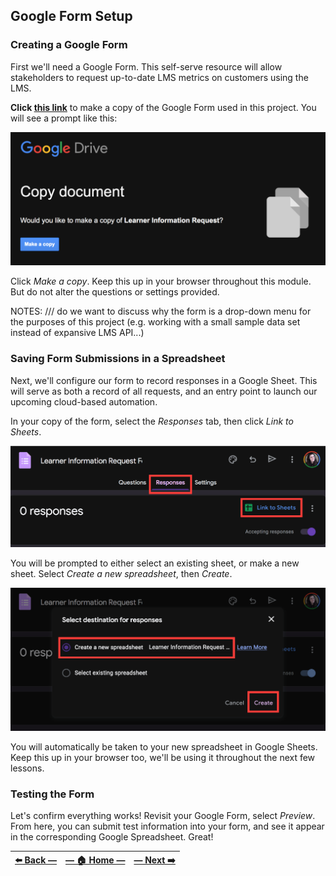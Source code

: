 ## Google Form Setup

### Creating a Google Form

First we'll need a Google Form. This self-serve resource will allow stakeholders to request up-to-date LMS metrics on customers using the LMS.

**Click [this link](https://docs.google.com/forms/d/1WWOQb1rrzaG91OU0jwOK8i9YSo9Ka2eyiJUeLMTUSWU/copy)** to make a copy of the Google Form used in this project. You will see a prompt like this:

![Google prompt in a pop-up window offering to make copy of provided Google Form](../assets/images/copy_google_form.png "Select 'Make a copy' to copy the Google Form required for this project")

Click _Make a copy_. Keep this up in your browser throughout this module. But do not alter the questions or settings provided.

NOTES: /// do we want to discuss why the form is a drop-down menu for the purposes of this project (e.g. working with a small sample data set instead of expansive LMS API...)

### Saving Form Submissions in a Spreadsheet

Next, we'll configure our form to record responses in a Google Sheet. This will serve as both a record of all requests, and an entry point to launch our upcoming cloud-based automation.  

In your copy of the form, select the _Responses_ tab, then click _Link to Sheets_.

![Edit view for a Google form](../assets/images/link_form_responses_to_google_sheets.png "Navigate to the 'Responses' tab, then 'Link to Sheets'")

You will be prompted to either select an existing sheet, or make a new sheet. Select _Create a new spreadsheet_, then _Create_.

![Google Forms prompt asking user to select between new or existing spreadsheet to store Form responses](../assets/images/create_new_spreadsheet_for_form_responses.png "Select the 'Create a new spreadsheet' option, then click 'Create'")

You will automatically be taken to your new spreadsheet in Google Sheets. Keep this up in your browser too, we'll be using it throughout the next few lessons.

### Testing the Form

Let's confirm everything works! Revisit your Google Form, select _Preview_. From here, you can submit test information into your form, and see it appear in the corresponding Google Spreadsheet. Great!

| [⬅️  Back —]() | [— 🏠 Home —]() | [— Next  ➡️]() |
| --- | --- | --- |
